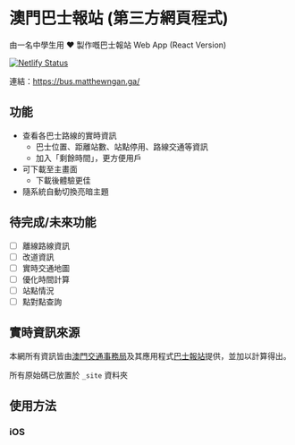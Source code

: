 # 澳門巴士報站 (第三方網頁程式)

由一名中學生用 :heart: 製作嘅巴士報站 Web App (React Version)

[![Netlify Status](https://api.netlify.com/api/v1/badges/f53a85cd-b088-4732-a90d-31d1502490d8/deploy-status)](https://app.netlify.com/sites/agitated-swanson-fba885/deploys) 

連結：https://bus.matthewngan.ga/

## 功能

- 查看各巴士路線的實時資訊
  - 巴士位置、距離站數、站點停用、路線交通等資訊
  - 加入「剩餘時間」，更方便用戶
- 可下載至主畫面
  - 下載後體驗更佳
- 隨系統自動切換亮暗主題

## 待完成/未來功能

- [ ] 離線路線資訊
- [ ] 改道資訊
- [ ] 實時交通地圖
- [ ] 優化時間計算
- [ ] 站點情況
- [ ] 點對點查詢

## 實時資訊來源

本網所有資訊皆由[澳門交通事務局](https://www.dsat.gov.mo/)及其應用程式[巴士報站](http://www.dsat.gov.mo/bus/site/busstopwaiting.aspx?lang=tc)提供，並加以計算得出。

所有原始碼已放置於 `_site` 資料夾

## 使用方法

### iOS

